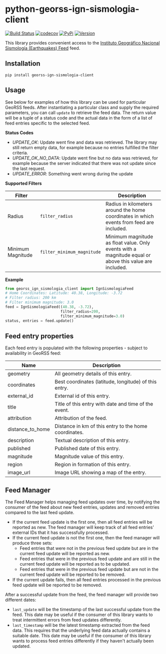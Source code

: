 # python-georss-ign-sismologia-client

[![Build Status](https://github.com/exxamalte/python-georss-ign-sismologia-client/workflows/CI/badge.svg?branch=master)](https://github.com/exxamalte/python-georss-ign-sismologia-client/actions?workflow=CI)
[![codecov](https://codecov.io/gh/exxamalte/python-georss-ign-sismologia-client/branch/master/graph/badge.svg?token=FL77ISIDZ3)](https://codecov.io/gh/exxamalte/python-georss-ign-sismologia-client)
[![PyPi](https://img.shields.io/pypi/v/georss-ign-sismologia-client.svg)](https://pypi.python.org/pypi/georss-ign-sismologia-client)
[![Version](https://img.shields.io/pypi/pyversions/georss-ign-sismologia-client.svg)](https://pypi.python.org/pypi/georss-ign-sismologia-client)

This library provides convenient access to the 
[Instituto Geográfico Nacional Sismología (Earthquakes) Feed](http://www.ign.es/) 
feed.

## Installation
`pip install georss-ign-sismologia-client`

## Usage
See below for examples of how this library can be used for particular GeoRSS 
feeds. After instantiating a particular class and supply the required 
parameters, you can call `update` to retrieve the feed data. The return value 
will be a tuple of a status code and the actual data in the form of a list of 
feed entries specific to the selected feed.

**Status Codes**
* _UPDATE_OK_: Update went fine and data was retrieved. The library may still return empty data, for example because no entries fulfilled the filter criteria.
* _UPDATE_OK_NO_DATA_: Update went fine but no data was retrieved, for example because the server indicated that there was not update since the last request.
* _UPDATE_ERROR_: Something went wrong during the update

**Supported Filters**

| Filter            |                            | Description |
|-------------------|----------------------------|-------------|
| Radius            | `filter_radius`            | Radius in kilometers around the home coordinates in which events from feed are included. |
| Minimum Magnitude | `filter_minimum_magnitude` | Minimum magnitude as float value. Only events with a magnitude equal or above this value are included. |

**Example**
```python
from georss_ign_sismologia_client import IgnSismologiaFeed
# Home Coordinates: Latitude: 40.38, Longitude: -3.72
# Filter radius: 200 km
# Filter minimum magnitude: 3.0
feed = IgnSismologiaFeed((40.38, -3.72), 
                         filter_radius=200,
                         filter_minimum_magnitude=3.0)
status, entries = feed.update()
```

## Feed entry properties
Each feed entry is populated with the following properties - subject to 
availability in GeoRSS feed:

| Name             | Description                                               |
|------------------|-----------------------------------------------------------|
| geometry         | All geometry details of this entry.                       |
| coordinates      | Best coordinates (latitude, longitude) of this entry.     |
| external_id      | External id of this entry.                                |
| title            | Title of this entry with date and time of the event.      |
| attribution      | Attribution of the feed.                                  |
| distance_to_home | Distance in km of this entry to the home coordinates.     |
| description      | Textual description of this entry.                               |
| published        | Published date of this entry.                             |
| magnitude        | Magnitude value of this entry.                            |
| region           | Region in formation of this entry.                        |
| image_url        | Image URL showing a map of the entry.                     |

## Feed Manager

The Feed Manager helps managing feed updates over time, by notifying the 
consumer of the feed about new feed entries, updates and removed entries 
compared to the last feed update.

* If the current feed update is the first one, then all feed entries will be 
  reported as new. The feed manager will keep track of all feed entries' 
  external IDs that it has successfully processed.
* If the current feed update is not the first one, then the feed manager will 
  produce three sets:
  * Feed entries that were not in the previous feed update but are in the 
    current feed update will be reported as new.
  * Feed entries that were in the previous feed update and are still in the 
    current feed update will be reported as to be updated.
  * Feed entries that were in the previous feed update but are not in the 
    current feed update will be reported to be removed.
* If the current update fails, then all feed entries processed in the previous
  feed update will be reported to be removed.

After a successful update from the feed, the feed manager will provide two
different dates:

* `last_update` will be the timestamp of the last successful update from the
  feed. This date may be useful if the consumer of this library wants to
  treat intermittent errors from feed updates differently.
* `last_timestamp` will be the latest timestamp extracted from the feed data. 
  This requires that the underlying feed data actually contains a suitable 
  date. This date may be useful if the consumer of this library wants to 
  process feed entries differently if they haven't actually been updated.
